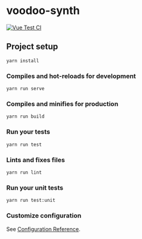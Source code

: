# voodoo-synth

[![Vue Test CI](https://github.com/FrankyFrankFrank/voodoo-synth/actions/workflows/node.js.yml/badge.svg?event=push)](https://github.com/FrankyFrankFrank/voodoo-synth/actions/workflows/node.js.yml)

## Project setup
```
yarn install
```

### Compiles and hot-reloads for development
```
yarn run serve
```

### Compiles and minifies for production
```
yarn run build
```

### Run your tests
```
yarn run test
```

### Lints and fixes files
```
yarn run lint
```

### Run your unit tests
```
yarn run test:unit
```

### Customize configuration
See [Configuration Reference](https://cli.vuejs.org/config/).
